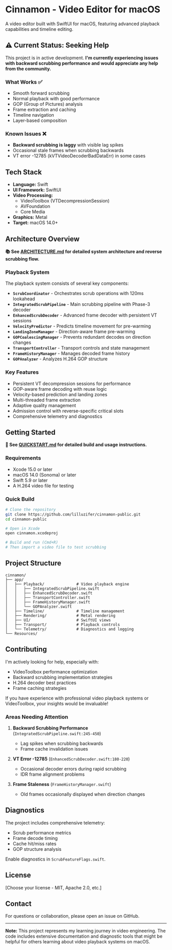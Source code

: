 # Cinnamon - Video Editor for macOS

A video editor built with SwiftUI for macOS, featuring advanced playback capabilities and timeline editing.

## ⚠️ Current Status: Seeking Help

This project is in active development. **I'm currently experiencing issues with backward scrubbing performance and would appreciate any help from the community.**

### What Works ✅
- Smooth forward scrubbing
- Normal playback with good performance
- GOP (Group of Pictures) analysis
- Frame extraction and caching
- Timeline navigation
- Layer-based composition

### Known Issues ❌
- **Backward scrubbing is laggy** with visible lag spikes
- Occasional stale frames when scrubbing backwards
- VT error -12785 (kVTVideoDecoderBadDataErr) in some cases

## Tech Stack

- **Language:** Swift
- **UI Framework:** SwiftUI
- **Video Processing:**
  - VideoToolbox (VTDecompressionSession)
  - AVFoundation
  - Core Media
- **Graphics:** Metal
- **Target:** macOS 14.0+

## Architecture Overview

**📚 See [ARCHITECTURE.md](ARCHITECTURE.md) for detailed system architecture and reverse scrubbing flow.**

### Playback System
The playback system consists of several key components:

- **`ScrubCoordinator`** - Orchestrates scrub operations with 120ms lookahead
- **`IntegratedScrubPipeline`** - Main scrubbing pipeline with Phase-3 decoder
- **`EnhancedScrubDecoder`** - Advanced frame decoder with persistent VT sessions
- **`VelocityPredictor`** - Predicts timeline movement for pre-warming
- **`LandingZoneManager`** - Direction-aware frame pre-warming
- **`GOPCoalescingManager`** - Prevents redundant decodes on direction changes
- **`TransportController`** - Transport controls and state management
- **`FrameHistoryManager`** - Manages decoded frame history
- **`GOPAnalyzer`** - Analyzes H.264 GOP structure

### Key Features
- Persistent VT decompression sessions for performance
- GOP-aware frame decoding with reuse logic
- Velocity-based prediction and landing zones
- Multi-threaded frame extraction
- Adaptive quality management
- Admission control with reverse-specific critical slots
- Comprehensive telemetry and diagnostics

## Getting Started

**📖 See [QUICKSTART.md](QUICKSTART.md) for detailed build and usage instructions.**

### Requirements
- Xcode 15.0 or later
- macOS 14.0 (Sonoma) or later
- Swift 5.9 or later
- A H.264 video file for testing

### Quick Build

```bash
# Clone the repository
git clone https://github.com/lilluzifer/cinnamon-public.git
cd cinnamon-public

# Open in Xcode
open cinnamon.xcodeproj

# Build and run (Cmd+R)
# Then import a video file to test scrubbing
```

## Project Structure

```
cinnamon/
├── app/
│   ├── Playback/              # Video playback engine
│   │   ├── IntegratedScrubPipeline.swift
│   │   ├── EnhancedScrubDecoder.swift
│   │   ├── TransportController.swift
│   │   ├── FrameHistoryManager.swift
│   │   └── GOPAnalyzer.swift
│   ├── Timeline/              # Timeline management
│   ├── Rendering/             # Metal rendering
│   ├── UI/                    # SwiftUI views
│   ├── Transport/             # Playback controls
│   └── Telemetry/             # Diagnostics and logging
└── Resources/
```

## Contributing

I'm actively looking for help, especially with:
- VideoToolbox performance optimization
- Backward scrubbing implementation strategies
- H.264 decoder best practices
- Frame caching strategies

If you have experience with professional video playback systems or VideoToolbox, your insights would be invaluable!

### Areas Needing Attention

1. **Backward Scrubbing Performance** (`IntegratedScrubPipeline.swift:245-450`)
   - Lag spikes when scrubbing backwards
   - Frame cache invalidation issues

2. **VT Error -12785** (`EnhancedScrubDecoder.swift:180-220`)
   - Occasional decoder errors during rapid scrubbing
   - IDR frame alignment problems

3. **Frame Staleness** (`FrameHistoryManager.swift`)
   - Old frames occasionally displayed when direction changes

## Diagnostics

The project includes comprehensive telemetry:
- Scrub performance metrics
- Frame decode timing
- Cache hit/miss rates
- GOP structure analysis

Enable diagnostics in `ScrubFeatureFlags.swift`.

## License

[Choose your license - MIT, Apache 2.0, etc.]

## Contact

For questions or collaboration, please open an issue on GitHub.

---

**Note:** This project represents my learning journey in video engineering. The code includes extensive documentation and diagnostic tools that might be helpful for others learning about video playback systems on macOS.
